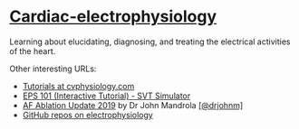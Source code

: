 # [Cardiac-electrophysiology](https://en.wikipedia.org/wiki/Cardiac_electrophysiology)

Learning about elucidating, diagnosing, and treating the electrical activities of the heart.

Other interesting URLs:

- [Tutorials at cvphysiology.com](https://www.cvphysiology.com/Tutorials/tutorials)
- [EPS 101 (Interactive Tutorial) - SVT Simulator](http://svtsim.com/eps.html)
- [AF Ablation Update 2019](https://www.drjohnm.org/2019/02/af-ablation-update-2019) by Dr John Mandrola [[@drjohnm]](https://twitter.com/drjohnm)
- [GitHub repos on electrophysiology](https://github.com/topics/electrophysiology)
